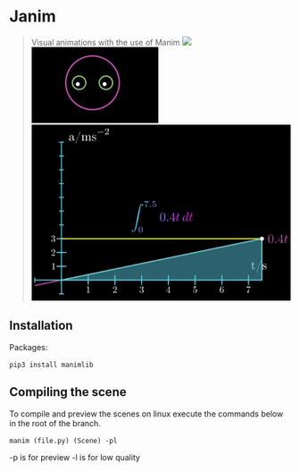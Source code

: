 # Janim
> Visual animations with the use of Manim
![](https://img.shields.io/badge/python-3.6-blue.svg)
![Character](face.png)
![Example video](graph.png)
## Installation

Packages:

```
pip3 install manimlib
```
## Compiling the scene

To compile and preview the scenes on linux execute the commands below in the root of the branch.
```
manim (file.py) (Scene) -pl
```
-p is for preview
-l is for low quality

